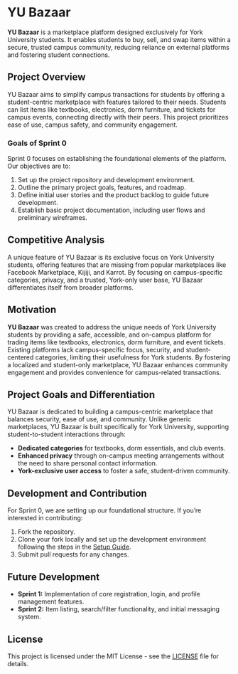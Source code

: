 # YU Bazaar

**YU Bazaar** is a marketplace platform designed exclusively for York University students. It enables students to buy, sell, and swap items within a secure, trusted campus community, reducing reliance on external platforms and fostering student connections.

## Project Overview

YU Bazaar aims to simplify campus transactions for students by offering a student-centric marketplace with features tailored to their needs. Students can list items like textbooks, electronics, dorm furniture, and tickets for campus events, connecting directly with their peers. This project prioritizes ease of use, campus safety, and community engagement.

### Goals of Sprint 0

Sprint 0 focuses on establishing the foundational elements of the platform. Our objectives are to:
1. Set up the project repository and development environment.
2. Outline the primary project goals, features, and roadmap.
3. Define initial user stories and the product backlog to guide future development.
4. Establish basic project documentation, including user flows and preliminary wireframes.

## Competitive Analysis

A unique feature of YU Bazaar is its exclusive focus on York University students, offering features that are missing from popular marketplaces like Facebook Marketplace, Kijiji, and Karrot. By focusing on campus-specific categories, privacy, and a trusted, York-only user base, YU Bazaar differentiates itself from broader platforms.

## Motivation 

**YU Bazaar** was created to address the unique needs of York University students by providing a safe, accessible, and on-campus platform for trading items like textbooks, electronics, dorm furniture, and event tickets. Existing platforms lack campus-specific focus, security, and student-centered categories, limiting their usefulness for York students. By fostering a localized and student-only marketplace, YU Bazaar enhances community engagement and provides convenience for campus-related transactions.

## Project Goals and Differentiation

YU Bazaar is dedicated to building a campus-centric marketplace that balances security, ease of use, and community. Unlike generic marketplaces, YU Bazaar is built specifically for York University, supporting student-to-student interactions through:
- **Dedicated categories** for textbooks, dorm essentials, and club events.
- **Enhanced privacy** through on-campus meeting arrangements without the need to share personal contact information.
- **York-exclusive user access** to foster a safe, student-driven community.

## Development and Contribution

For Sprint 0, we are setting up our foundational structure. If you’re interested in contributing:
1. Fork the repository.
2. Clone your fork locally and set up the development environment following the steps in the [Setup Guide](link-to-setup-guide).
3. Submit pull requests for any changes.

## Future Development

- **Sprint 1:** Implementation of core registration, login, and profile management features.
- **Sprint 2:** Item listing, search/filter functionality, and initial messaging system.

## License

This project is licensed under the MIT License - see the [LICENSE](https://github.com/shah-krish/yu-bazaar/blob/main/LICENSE) file for details.
